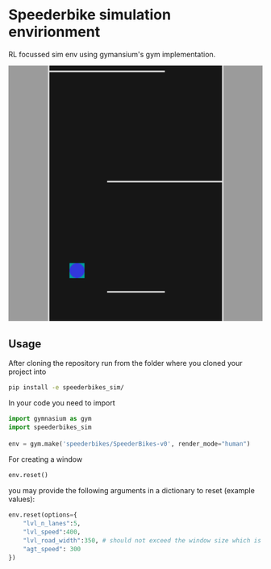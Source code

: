 # Speederbike simulation envirionment
RL focussed sim env using gymansium's gym implementation.

![](./figures/screenshot_1.png)

## Usage

After cloning the repository run from the folder where you cloned your project into

```bash
pip install -e speederbikes_sim/
```

In your code you need to import

```python
import gymnasium as gym
import speederbikes_sim

env = gym.make('speederbikes/SpeederBikes-v0', render_mode="human")
```

For creating a window

```python
env.reset()
```

you may provide the following arguments in a dictionary to reset (example values):

```python
env.reset(options={
    "lvl_n_lanes":5,
    "lvl_speed":400,
    "lvl_road_width":350, # should not exceed the window size which is by defautl 512
    "agt_speed": 300
})
```